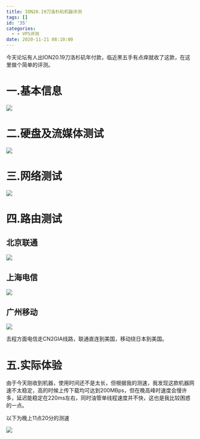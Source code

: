 ```yaml
---
title: ION20.19刀洛杉矶机器评测
tags: []
id: '35'
categories:
  - - VPS评测
date: 2020-11-21 08:10:00
---
```


今天论坛有人出ION20.19刀洛杉矶年付款，临近黑五手有点痒就收了这款，在这里做个简单的评测。

# 一.基本信息

![](https://cdn.jsdelivr.net/gh/a08332424/blog/article/image-20201120231949131.png)

# 二.硬盘及流媒体测试

![](https://cdn.jsdelivr.net/gh/a08332424/blog/article/image-20201120235005420.png)

# 三.网络测试

![](https://cdn.jsdelivr.net/gh/a08332424/blog/article/image-20201120235121951.png)

# 四.路由测试

## 北京联通

![](https://cdn.jsdelivr.net/gh/a08332424/blog/article/image-20201120235226334.png)

## 上海电信

![](https://cdn.jsdelivr.net/gh/a08332424/blog/article/image-20201120235300860.png)

## 广州移动

![](https://cdn.jsdelivr.net/gh/a08332424/blog/article/image-20201120235328987.png)

去程方面电信走CN2GIA线路，联通直连到美国，移动绕日本到美国。

# 五.实际体验

由于今天刚收到机器，使用时间还不是太长，但根据我的测速，我发现这款机器网速不太稳定，高的时候上传下载均可达到200MBps，但在晚高峰时速度会慢许多，延迟能稳定在220ms左右，同时油管单线程速度并不快，这也是我比较困惑的一点。

以下为晚上11点20分的测速

![](https://cdn.jsdelivr.net/gh/a08332424/blog/article/image-20201121000653458.png)